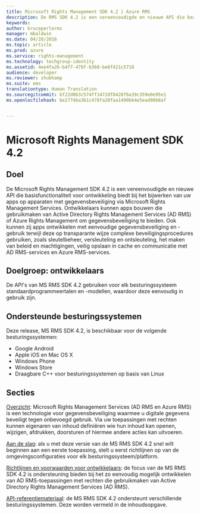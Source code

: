 ```yaml
---
title: Microsoft Rights Management SDK 4.2 | Azure RMS
description: De RMS SDK 4.2 is een vereenvoudigde en nieuwe API die basisfunctionaliteit voor ontwikkeling biedt bij het bijwerken van uw apps op apparaten met gegevensbeveiliging.
keywords: 
author: bruceperlerms
manager: mbaldwin
ms.date: 04/28/2016
ms.topic: article
ms.prod: azure
ms.service: rights-management
ms.technology: techgroup-identity
ms.assetid: 4ee4fa26-b4f7-478f-b360-be6f421c5718
audience: developer
ms.reviewer: shubhamp
ms.suite: ems
translationtype: Human Translation
ms.sourcegitcommit: bf22d0b3c574ff1472df8428f6a39c359e0e95e1
ms.openlocfilehash: be2774ba361c478fa20faa1490bb4e5ead90b8af


---
```


# Microsoft Rights Management SDK 4.2

## Doel ##

De Microsoft Rights Management SDK 4.2 is een vereenvoudigde en nieuwe API die basisfunctionaliteit voor ontwikkeling biedt bij het bijwerken van uw apps op apparaten met gegevensbeveiliging via Microsoft Rights Management Services. Ontwikkelaars kunnen apps bouwen die gebruikmaken van Active Directory Rights Management Services (AD RMS) of Azure Rights Management om gegevensbeveiliging te bieden. Ook kunnen zij apps ontwikkelen met eenvoudige gegevensbeveiliging en -gebruik terwijl deze op transparante wijze complexe beveiligingsprocedures gebruiken, zoals sleutelbeheer, versleuteling en ontsleuteling, het maken van beleid en machtigingen, veilig opslaan in cache en communicatie met AD RMS-services en Azure RMS-services.

## Doelgroep: ontwikkelaars ##

De API's van MS RMS SDK 4.2 gebruiken voor elk besturingssysteem standaardprogrammeertalen en -modellen, waardoor deze eenvoudig in gebruik zijn.

## Ondersteunde besturingssystemen ##

Deze release, MS RMS SDK 4.2, is beschikbaar voor de volgende besturingssystemen:

- Google Android
- Apple iOS en Mac OS X
- Windows Phone
- Windows Store
- Draagbare C++ voor besturingssystemen op basis van Linux

## Secties ##

[Overzicht](overview.md): Microsoft Rights Management Services (AD RMS en Azure RMS) is een technologie voor gegevensbeveiliging waarmee u digitale gegevens beveiligt tegen onbevoegd gebruik. Via uw toepassingen met rechten kunnen eigenaren van inhoud definiëren wie hun inhoud kan openen, wijzigen, afdrukken, doorsturen of hiermee andere acties kan uitvoeren.

[Aan de slag](get-started.md): als u met deze versie van de MS RMS SDK 4.2 snel wilt beginnen aan een eerste toepassing, stelt u eerst richtlijnen op van de omgevingsconfiguraties voor elk besturingssysteem/platform.

[Richtlijnen en voorwaarden voor ontwikkelaars](core-concepts.md): de focus van de MS RMS SDK 4.2 is ondersteuning bieden bij het zo eenvoudig mogelijk ontwikkelen van AD RMS-toepassingen met rechten die gebruikmaken van Active Directory Rights Management Services (AD RMS).

[API-referentiemateriaal](api-reference-4-2.md): de MS RMS SDK 4.2 ondersteunt verschillende besturingssystemen. Deze worden vermeld in de inhoudsopgave.

 

 

 



<!--HONumber=Jun16_HO4-->


